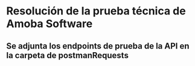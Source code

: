 # Resolución de la prueba técnica de Amoba Software

## Se adjunta los endpoints de prueba de la API en la carpeta de postmanRequests
